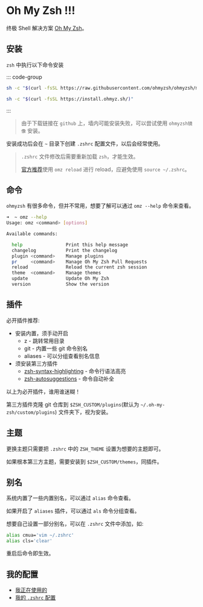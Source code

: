 # Oh My Zsh !!!

终极 Shell 解决方案 [Oh My Zsh](https://ohmyz.sh/)。

## 安装

`zsh` 中执行以下命令安装

::: code-group

```sh [GitHub]
sh -c "$(curl -fsSL https://raw.githubusercontent.com/ohmyzsh/ohmyzsh/master/tools/install.sh)"
```

```sh [镜像]
sh -c "$(curl -fsSL https://install.ohmyz.sh/)"
```

:::

> 由于下载链接在 `github` 上，墙内可能安装失败，可以尝试使用 `ohmyzsh镜像` 安装。

安装成功后会在 `~` 目录下创建 `.zshrc` 配置文件，以后会经常使用。

> `.zshrc` 文件修改后需要重新加载 `zsh`，才能生效。
>
> [官方推荐](https://github.com/ohmyzsh/ohmyzsh/wiki/FAQ#how-do-i-reload-the-zshrc-file)使用 `omz reload` 进行 reload，应避免使用 `source ~/.zshrc`。

## 命令

`ohmyzsh` 有很多命令，但并不常用，想要了解可以通过 `omz --help` 命令来查看。

```sh
➜  ~ omz --help
Usage: omz <command> [options]

Available commands:

  help                Print this help message
  changelog           Print the changelog
  plugin <command>    Manage plugins
  pr     <command>    Manage Oh My Zsh Pull Requests
  reload              Reload the current zsh session
  theme  <command>    Manage themes
  update              Update Oh My Zsh
  version             Show the version
```

## 插件

必开插件推荐:

- 安装内置，须手动开启
  - z - 跳转常用目录
  - git - 内置一些 git 命令别名
  - aliases - 可以分组查看别名信息
- 须安装第三方插件
  - [zsh-syntax-highlighting](https://github.com/zsh-users/zsh-syntax-highlighting) - 命令行语法高亮
  - [zsh-autosuggestions](https://github.com/zsh-users/zsh-autosuggestions) - 命令自动补全

以上为必开插件，谁用谁迷糊！

第三方插件克隆 git 仓库到 `$ZSH_CUSTOM/plugins`(默认为 `~/.oh-my-zsh/custom/plugins`) 文件夹下，视为安装。

## 主题

更换主题只需要把 `.zshrc` 中的 `ZSH_THEME` 设置为想要的主题即可。

如果根本第三方主题，需要安装到 `$ZSH_CUSTOM/themes`，同插件。

## 别名

系统内置了一些内置别名，可以通过 `alias` 命令查看。

如果开启了 `aliases` 插件，可以通过 `als` 命令分组查看。

想要自己设置一部分别名，可以在 `.zshrc` 文件中添加，如:

```sh [.zshrc]
alias cmua='vim ~/.zshrc'
alias cls='clear'
```

重启后命令即生效。

## 我的配置

- [我正在使用的](https://github.com/Ares-Chang/use)
- [我的 `.zshrc` 配置](https://github.com/Ares-Chang/.config/blob/master/.zshrc)
